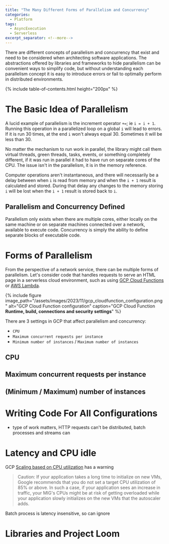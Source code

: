 ```yaml
---
title: "The Many Different Forms of Parallelism and Concurrency"
categories:
  - Platform
tags:
  - AsyncExecution
  - Serverless
excerpt_separator: <!--more-->
---
```

There are different concepts of parallelism and concurrency that exist and need to be considered when architecting 
software applications. The abstractions offered by libraries and frameworks to hide parallelism can be convenient 
ways to simplify code, but without understanding each parallelism concept it is easy to introduce errors or fail to 
optimally perform in distributed environments.

{% include table-of-contents.html height="200px" %}

# The Basic Idea of Parallelism

A lucid example of parallelism is the increment operator `+=`; ie `i = i + 1`.  Running this operation in a parallelized
loop on a global `i` will lead to errors.  If it is run 30 times, at the end `i` won't always equal 30.  Sometimes it 
will be less than 30.

No matter the mechanism to run work in parallel, the library might call them virtual threads, green threads, tasks, 
events, or something completely different, if it was run in parallel it had to have run on separate cores of the
CPU.  The issue isn't in the parallelism, it is in the memory reference.

Computer operations aren't instantaneous, and there will necessarily be a delay between when `i` is read from memory and
when the `i + 1` result is calculated and stored. During that delay any changes to the memory storing `i` will be lost
when the `i + 1` result is stored back to `i`.

## Parallelism and Concurrency Defined

Parallelism only exists when there are multiple cores, either locally on the same machine or on separate machines connected over 
a network, available to execute code.  Concurrency is simply the ability to define separate blocks of executable code.

# Forms of Parallelism

From the perspective of a network service, there can be multiple forms of parallelism. Let's consider code that handles
requests to serve an HTML page in a serverless cloud environment, such as using [GCP Cloud Functions](https://cloud.google.com/functions) or [AWS Lambda](https://docs.aws.amazon.com/lambda/latest/dg/welcome.html).

{%
    include figure image_path="/assets/images/2023/11/gcp_cloudfunction_configuration.png"
    alt="GCP Cloud Function configuration"
    caption="GCP Cloud Function **Runtime, build, connections and security settings**"
%}

There are 3 settings in GCP that affect parallelism and concurrency: 
- `CPU`
- `Maximum concurrent requests per instance`
- `Minimum number of instances` / `Maximum number of instances`

## CPU

## Maximum concurrent requests per instance

## (Minimum / Maximum) number of instances

# Writing Code For All Configurations

- type of work matters, HTTP requests can't be distributed, batch processes and streams can

# Latency and CPU idle

GCP [Scaling based on CPU utilization](https://cloud.google.com/compute/docs/autoscaler/scaling-cpu) has a warning
> Caution: If your application takes a long time to initialize on new VMs, Google recommends that you do not set a target CPU utilization of 85% or above. In such a case, if your application sees an increase in traffic, your MIG's CPUs might be at risk of getting overloaded while your application slowly initializes on the new VMs that the autoscaler adds.

Batch process is latency insensitive, so can ignore

# Libraries and Project Loom

